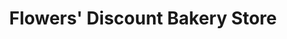---
title: "Flowers' Discount Bakery Store"
url: /athens/flowers-discount-bakery-store/
shop: bakery
---